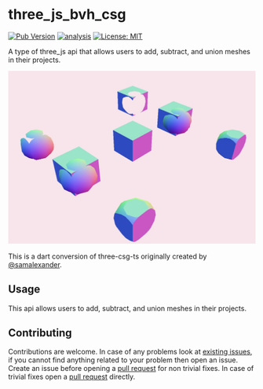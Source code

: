 # three_js_bvh_csg

[![Pub Version](https://img.shields.io/pub/v/three_js_bvh_csg)](https://pub.dev/packages/three_js_bvh_csg)
[![analysis](https://github.com/Knightro63/three_js/actions/workflows/flutter.yml/badge.svg)](https://github.com/Knightro63/three_js/actions/)
[![License: MIT](https://img.shields.io/badge/license-MIT-purple.svg)](https://opensource.org/licenses/MIT)

A type of three_js api that allows users to add, subtract, and union meshes in their projects.

![Image of thick colorful lines.](https://raw.githubusercontent.com/Knightro63/three_js/master/packages/three_js_bvh_csg/assets/example.jpg)

This is a dart conversion of three-csg-ts originally created by [@samalexander](https://github.com/samalexander).

## Usage

This api allows users to add, subtract, and union meshes in their projects.

## Contributing

Contributions are welcome.
In case of any problems look at [existing issues](https://github.com/Knightro63/three_js/issues), if you cannot find anything related to your problem then open an issue.
Create an issue before opening a [pull request](https://github.com/Knightro63/three_js/pulls) for non trivial fixes.
In case of trivial fixes open a [pull request](https://github.com/Knightro63/three_js/pulls) directly.
